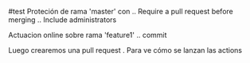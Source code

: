 #test
Proteción de rama 'master' con
  .. Require a pull request before merging
  .. Include administrators
  
Actuacion online sobre rama 'feature1'
  .. commit
  
Luego crearemos una pull request
  . Para ve cómo se lanzan las actions

